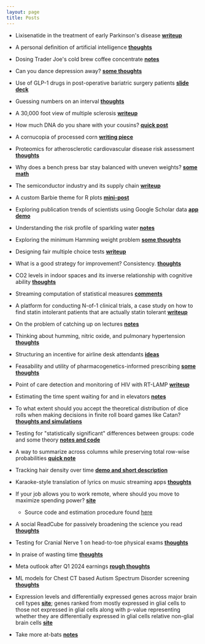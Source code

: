 ```yaml
---
layout: page
title: Posts
---
```


* Lixisenatide in the treatment of early Parkinson's disease **[writeup](posts/lixisenatide-early-pd.md)**

* A personal definition of artificial intelligence **[thoughts](posts/defining-AI.md)**

* Dosing Trader Joe's cold brew coffee concentrate **[notes](posts/measuring-tj-coffee.md)**

* Can you dance depression away? **[some thoughts](posts/treating-depression.md)**

* Use of GLP-1 drugs in post-operative bariatric surgery patients **[slide deck](posts/glp1-post-mbs.md)**

* Guessing numbers on an interval **[thoughts](posts/interval-number-choices.md)**

* A 30,000 foot view of multiple sclerosis **[writeup](posts/MS.md)**

* How much DNA do you share with your cousins? **[quick post](posts/relatedness-amongst-cousins.md)**

* A cornucopia of processed corn **[writing piece](posts/processed-corn.md)**

* Proteomics for atherosclerotic cardiovascular disease risk assessment **[thoughts](posts/ascvd-proteomics.md)**

* Why does a bench press bar stay balanced with uneven weights? **[some math](posts/balancing-bars.md)**

* The semiconductor industry and its supply chain **[writeup](posts/chips.md)**

* A custom Barbie theme for R plots **[mini-post](posts/barbie-figures.md)**

* Exploring publication trends of scientists using Google Scholar data **[app demo](posts/scholar-trends.md)**

* Understanding the risk profile of sparkling water **[notes](posts/sparkling-water.md)**

* Exploring the minimum Hamming weight problem **[some thoughts](posts/min-sum-pow-two.md)**

* Designing fair multiple choice tests **[writeup](posts/designing-fair-tests.md)**

* What is a good strategy for improvement? Consistency. **[thoughts](posts/consistent-improvement.md)**

* CO2 levels in indoor spaces and its inverse relationship with cognitive ability **[thoughts](posts/CO2-monitoring.md)**

* Streaming computation of statistical measures **[comments](posts/iterative-stat-measures.md)**

* A platform for conducting N-of-1 clinical trials, a case study on how to find statin intolerant patients that are actually statin tolerant **[writeup](posts/n-of-1-trials.md)**

* On the problem of catching up on lectures **[notes](posts/lecture-catch-up.md)**

* Thinking about humming, nitric oxide, and pulmonary hypertension **[thoughts](posts/humming-physiological-benefits.md)**

* Structuring an incentive for airline desk attendants **[ideas](posts/desk-attendants-incentives.md)**

* Feasability and utility of pharmacogenetics-informed prescribing **[some thoughts](posts/pharmacogenetics-drug-reactions.md)**

* Point of care detection and monitoring of HIV with RT-LAMP **[writeup](posts/poc-rtlamp.md)**

* Estimating the time spent waiting for and in elevators **[notes](posts/time-spent-in-elevators.md)**

* To what extent should you accept the theoretical distribution of dice rolls when making decisions in finite roll board games like Catan? **[thoughts and simulations](posts/catan-dice-roll-distributions.md)**

* Testing for "statistically significant" differences between groups: code and some theory **[notes and code](posts/multiple-correction.md)**

* A way to summarize across columns while preserving total row-wise probabilities **[quick note](posts/column-wise-means.md)**

* Tracking hair density over time **[demo and short description](posts/tracking-hair.md)**

* Karaoke-style translation of lyrics on music streaming apps **[thoughts](posts/synced-translation-of-music.md)**

* If your job allows you to work remote, where should you move to maximize spending power? **[site](shiny/income_ranker.html)** 
    * Source code and estimation procedure found [here](https://github.com/aditharun/income_distr)

* A social ReadCube for passively broadening the science you read **[thoughts](posts/paper-sharing-platform.md)**

* Testing for Cranial Nerve 1 on head-to-toe physical exams **[thoughts](posts/olfactory-cn-pe-test.md)**

* In praise of wasting time **[thoughts](posts/phones.md)**

* Meta outlook after Q1 2024 earnings **[rough thoughts](posts/meta.md)**

* ML models for Chest CT based Autism Spectrum Disorder screening **[thoughts](posts/asd-pred-by-chestCT.md)**

* Expression levels and differentially expressed genes across major brain cell types **[site](posts/frailty-laminome-allen-analyses.md)**; genes ranked from mostly expressed in glial cells to those not expressed in glial cells along with p-value representing whether they are differentially expressed in glial cells relative non-glial brain cells **[site](posts/frailty-laminome-mice-brain-allen-glial-contributions.md)**

* Take more at-bats **[notes](posts/take-more-at-bats.md)**
